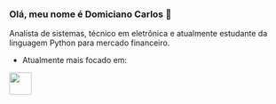 ### Olá, meu nome é **Domiciano Carlos**  👋
Analista de sistemas, técnico em eletrônica e atualmente estudante da linguagem Python para mercado financeiro.

- Atualmente mais focado em:

<img with="40" height="40" src="https://cdn.jsdelivr.net/gh/devicons/devicon/icons/python/python-original-wordmark.svg" />

<!--
**domiciano-silva/domiciano-silva** is a ✨ _special_ ✨ repository because its `README.md` (this file) appears on your GitHub profile.

Here are some ideas to get you started:

- 🔭 I’m currently working on ...
- 🌱 I’m currently learning ...
- 👯 I’m looking to collaborate on ...
- 🤔 I’m looking for help with ...
- 💬 Ask me about ...
- 📫 How to reach me: ...
- 😄 Pronouns: ...
- ⚡ Fun fact: ...
-->
